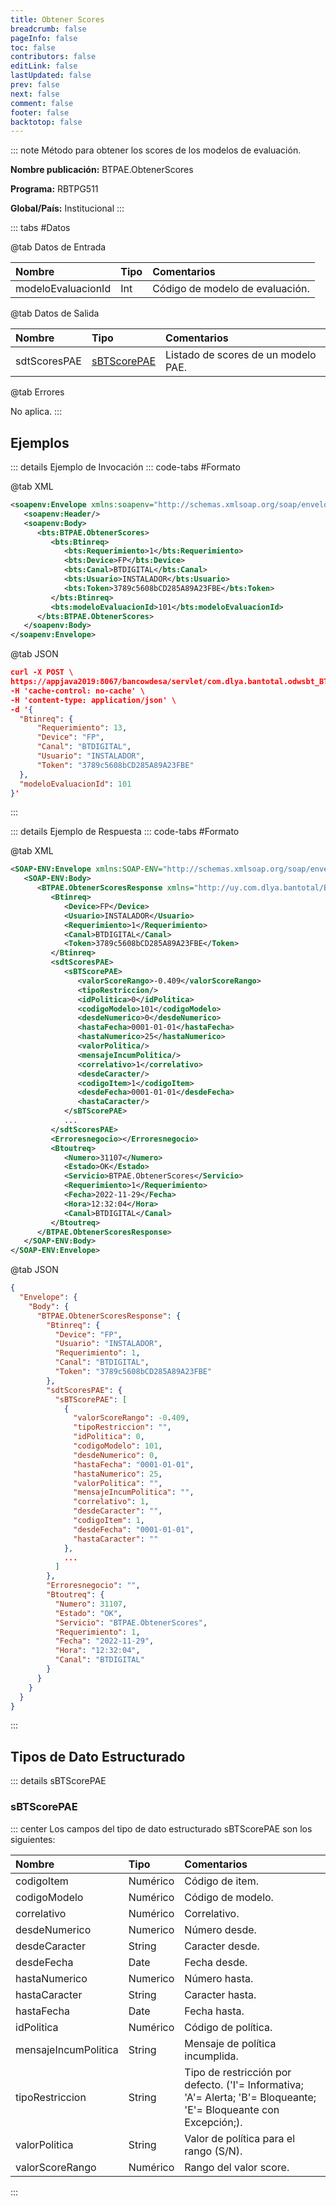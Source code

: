 ```yaml
---
title: Obtener Scores
breadcrumb: false
pageInfo: false
toc: false
contributors: false
editLink: false
lastUpdated: false
prev: false
next: false
comment: false
footer: false
backtotop: false
---
```


<!-- ABRE DATOS DEL MÉTODO -->
::: note Método para obtener los scores de los modelos de evaluación.

**Nombre publicación:** BTPAE.ObtenerScores

**Programa:** RBTPG511

**Global/País:** Institucional
:::
<!-- CIERRA DATOS DEL MÉTODO -->

<!-- ABRE TABLA DE DATOS -->
::: tabs #Datos 

@tab Datos de Entrada

Nombre | Tipo | Comentarios
:--------- | :--------- | :---------
modeloEvaluacionId | Int | Código de modelo de evaluación.

@tab Datos de Salida

Nombre | Tipo | Comentarios
:--------- | :----------- | :-----------
sdtScoresPAE | [sBTScorePAE](#sbtscorepae) | Listado de scores de un modelo PAE.

@tab Errores

No aplica.
:::
<!-- CIERRA TABLA DE DATOS -->

## **Ejemplos**

<!-- ABRE EJEMPLO DE INVOCACIÓN -->
::: details Ejemplo de Invocación 
::: code-tabs #Formato

@tab XML
```xml
<soapenv:Envelope xmlns:soapenv="http://schemas.xmlsoap.org/soap/envelope/" xmlns:bts="http://uy.com.dlya.bantotal/BTSOA/">
   <soapenv:Header/>
   <soapenv:Body>
      <bts:BTPAE.ObtenerScores>
         <bts:Btinreq>
            <bts:Requerimiento>1</bts:Requerimiento>
            <bts:Device>FP</bts:Device>
            <bts:Canal>BTDIGITAL</bts:Canal>
            <bts:Usuario>INSTALADOR</bts:Usuario>
            <bts:Token>3789c5608bCD285A89A23FBE</bts:Token>
         </bts:Btinreq>
         <bts:modeloEvaluacionId>101</bts:modeloEvaluacionId>
      </bts:BTPAE.ObtenerScores>
   </soapenv:Body>
</soapenv:Envelope>
```

@tab JSON
```json
curl -X POST \
https://appjava2019:8067/bancowdesa/servlet/com.dlya.bantotal.odwsbt_BTPAE_v1?ObtenerScores \
-H 'cache-control: no-cache' \
-H 'content-type: application/json' \
-d '{
  "Btinreq": {
      "Requerimiento": 13,
      "Device": "FP",
      "Canal": "BTDIGITAL",
      "Usuario": "INSTALADOR",
      "Token": "3789c5608bCD285A89A23FBE"
  },
  "modeloEvaluacionId": 101
}'
```
:::
<!-- CIERRA EJEMPLO DE INVOCACIÓN -->

<!-- ABRE EJEMPLO DE RESPUESTA -->
::: details Ejemplo de Respuesta 
::: code-tabs #Formato

@tab XML
```xml
<SOAP-ENV:Envelope xmlns:SOAP-ENV="http://schemas.xmlsoap.org/soap/envelope/" xmlns:xsd="http://www.w3.org/2001/XMLSchema" xmlns:SOAP-ENC="http://schemas.xmlsoap.org/soap/encoding/" xmlns:xsi="http://www.w3.org/2001/XMLSchema-instance">
   <SOAP-ENV:Body>
      <BTPAE.ObtenerScoresResponse xmlns="http://uy.com.dlya.bantotal/BTSOA/">
         <Btinreq>
            <Device>FP</Device>
            <Usuario>INSTALADOR</Usuario>
            <Requerimiento>1</Requerimiento>
            <Canal>BTDIGITAL</Canal>
            <Token>3789c5608bCD285A89A23FBE</Token>
         </Btinreq>
         <sdtScoresPAE>
            <sBTScorePAE>
               <valorScoreRango>-0.409</valorScoreRango>
               <tipoRestriccion/>
               <idPolitica>0</idPolitica>
               <codigoModelo>101</codigoModelo>
               <desdeNumerico>0</desdeNumerico>
               <hastaFecha>0001-01-01</hastaFecha>
               <hastaNumerico>25</hastaNumerico>
               <valorPolitica/>
               <mensajeIncumPolitica/>
               <correlativo>1</correlativo>
               <desdeCaracter/>
               <codigoItem>1</codigoItem>
               <desdeFecha>0001-01-01</desdeFecha>
               <hastaCaracter/>
            </sBTScorePAE>
            ...
         </sdtScoresPAE>
         <Erroresnegocio></Erroresnegocio>
         <Btoutreq>
            <Numero>31107</Numero>
            <Estado>OK</Estado>
            <Servicio>BTPAE.ObtenerScores</Servicio>
            <Requerimiento>1</Requerimiento>
            <Fecha>2022-11-29</Fecha>
            <Hora>12:32:04</Hora>
            <Canal>BTDIGITAL</Canal>
         </Btoutreq>
      </BTPAE.ObtenerScoresResponse>
   </SOAP-ENV:Body>
</SOAP-ENV:Envelope>
```

@tab JSON
```json
{
  "Envelope": {
    "Body": {
      "BTPAE.ObtenerScoresResponse": {
        "Btinreq": {
          "Device": "FP",
          "Usuario": "INSTALADOR",
          "Requerimiento": 1,
          "Canal": "BTDIGITAL",
          "Token": "3789c5608bCD285A89A23FBE"
        },
        "sdtScoresPAE": {
          "sBTScorePAE": [
            {
              "valorScoreRango": -0.409,
              "tipoRestriccion": "",
              "idPolitica": 0,
              "codigoModelo": 101,
              "desdeNumerico": 0,
              "hastaFecha": "0001-01-01",
              "hastaNumerico": 25,
              "valorPolitica": "",
              "mensajeIncumPolitica": "",
              "correlativo": 1,
              "desdeCaracter": "",
              "codigoItem": 1,
              "desdeFecha": "0001-01-01",
              "hastaCaracter": ""
            },
            ...
          ]
        },
        "Erroresnegocio": "",
        "Btoutreq": {
          "Numero": 31107,
          "Estado": "OK",
          "Servicio": "BTPAE.ObtenerScores",
          "Requerimiento": 1,
          "Fecha": "2022-11-29",
          "Hora": "12:32:04",
          "Canal": "BTDIGITAL"
        }
      }
    }
  }
}
```
:::
<!-- CIERRA EJEMPLO DE RESPUESTA -->

## **Tipos de Dato Estructurado**

<!-- ABRE SDT -->
::: details sBTScorePAE  

### sBTScorePAE

::: center 
Los campos del tipo de dato estructurado sBTScorePAE son los siguientes: 

Nombre | Tipo | Comentarios 
:--------- | :----------- | :----------- 
codigoItem | Numérico | Código de item. 
codigoModelo | Numérico | Código de modelo. 
correlativo | Numérico | Correlativo. 
desdeNumerico | Numerico | Número desde. 
desdeCaracter | String | Caracter desde. 
desdeFecha | Date | Fecha desde. 
hastaNumerico | Numerico | Número hasta. 
hastaCaracter | String | Caracter hasta. 
hastaFecha | Date | Fecha hasta. 
idPolitica | Numérico | Código de política. 
mensajeIncumPolitica | String | Mensaje de política incumplida. 
tipoRestriccion | String | Tipo de restricción por defecto. ('I'= Informativa; 'A'= Alerta; 'B'= Bloqueante; 'E'= Bloqueante con Excepción;).
valorPolitica | String | Valor de política para el rango (S/N). 
valorScoreRango | Numérico | Rango del valor score. 
:::
<!-- CIERRA SDT -->